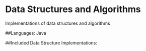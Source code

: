 # Data Structures and Algorithms
Implementations of data structures and algorithms

##Languages: 
Java

##Included Data Structure Implementations:
